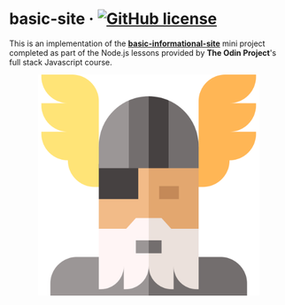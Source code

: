 # basic-site &middot; [![GitHub license](https://img.shields.io/badge/license-MIT-red.svg)](https://github.com/atifcppprogrammer/yts-commander/blob/master/LICENSE)
This is an implementation of the <b><a href = "https://www.theodinproject.com/courses/nodejs/lessons/basic-informational-site"> basic-informational-site</a></b>
mini project completed as part of the Node.js lessons provided by <b>The Odin Project</b>'s full stack 
Javascript course.
<p align = "center"> <img src = "odin.png" width = "400" height = "400"> </p>
